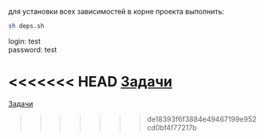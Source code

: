 для установки всех зависимостей в корне проекта выполнить: 
```bash
sh deps.sh
```

 
login: test</br>
password: test

<<<<<<< HEAD
[Задачи](https://miro.com/welcomeonboard/WVFTlsNnVJalJMV0tzZ1Z0elpIem5CU2lzZDZvUE1RYWJkbG5DZkdUVnRLSk0yaHd4UHBRT3hicHhEQVRXRzVkQ3wzNDU4NzY0NTQ1MDE5OTg4NDY2fDI=?share_link_id=393701028242)
=======
[Задачи](https://miro.com/welcomeonboard/WVFTlsNnVJalJMV0tzZ1Z0elpIem5CU2lzZDZvUE1RYWJkbG5DZkdUVnRLSk0yaHd4UHBRT3hicHhEQVRXRzVkQ3wzNDU4NzY0NTQ1MDE5OTg4NDY2fDI=?share_link_id=393701028242)
>>>>>>> de18393f6f3884e49467199e952cd0bf4f77217b

